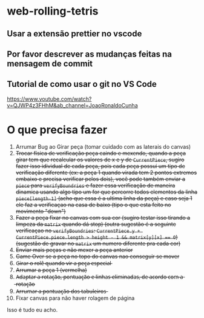 ﻿# web-rolling-tetris

## Usar a extensão prettier no vscode

## Por favor descrever as mudanças feitas na mensagem de commit

## Tutorial de como usar o git no VS Code
https://www.youtube.com/watch?v=QJWP4z3FHhM&ab_channel=JoaoRonaldoCunha

# O que precisa fazer

1. Arrumar Bug ao Girar peça (tomar cuidado com as laterais do canvas)
2. ~~Trocar física de verificação peça caindo e mexendo, quando a peça girar tem que recalcular os valores de x e y de `CurrentPiece`, sugiro fazer isso idividual de cada peça, pois cada peça possui um tipo de verificação diferente (ex: a peça 1 quando virada tem 2 pontos extremos embaixo e precisa verificar pelos dois), você pode também enviar a `piece` para `verifyBoundries` e fazer essa verificação de maneira dinamica usando algo tipo um for que percorre todos elementos da linha `piece[length-1]` (acho que essa é a ultima linha da peça) e caso seja 1 ele faz a verificaçao na casa de baixo (tipo o que esta feito no movimento "down")~~
3. ~~Fazer a peça fixar no canvas com sua cor (sugiro testar isso tirando a limpeza da `matrix` quando dá stop) (outra sugestão é a seguinte verificaçao no `verifyBoundries`: `CurrentPiece.y + CurrentPiece.piece.length > height - 1 && matrix[y][x] == 0`) (sugestão de gravar no `matrix` um numero diferente pra cada cor)~~
4. ~~Enviar mais peças e não mexer a peça anterior~~
5. ~~Game Over se a peça no topo do canvas nao conseguir se mover~~
6. G̶i̶r̶a̶r̶ ̶o̶ ̶r̶o̶l̶ê̶ ̶q̶u̶a̶n̶d̶o̶ ̶v̶i̶r̶ ̶a̶ ̶p̶e̶ç̶a̶ ̶e̶s̶p̶e̶c̶i̶a̶l̶
7. ~~Arrumar a peça 1 (vermelha)~~
8. A̶d̶a̶p̶t̶a̶r̶ ̶a̶ ̶r̶o̶t̶a̶ç̶ã̶o̶,̶ ̶p̶o̶n̶t̶u̶a̶ç̶ã̶o̶ ̶e̶ ̶l̶i̶n̶h̶a̶s̶ ̶e̶l̶i̶m̶i̶n̶a̶d̶a̶s̶,̶ ̶d̶e̶ ̶a̶c̶o̶r̶d̶o̶ ̶c̶o̶m̶ ̶a̶ ̶r̶o̶t̶a̶ç̶ã̶o̶
9. A̶r̶r̶u̶m̶a̶r̶ ̶a̶ ̶p̶o̶n̶t̶u̶a̶ç̶ã̶o̶ ̶d̶o̶s̶ ̶t̶a̶b̶u̶l̶e̶i̶r̶o̶s̶
10. Fixar canvas para não haver rolagem de página



Isso é tudo eu acho.
